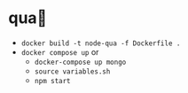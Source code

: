 qua🐸
======

* `docker build -t node-qua -f Dockerfile .`
* `docker compose up` or
    * `docker-compose up mongo`
    * `source variables.sh`
    * `npm start`